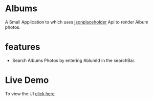 # Albums

A Small Application to which uses [jsonplaceholder](https://jsonplaceholder.typicode.com/guide/) Api to render Album photos.

# features

- Search Albums Photos by entering AblumId in the searchBar.
  
# Live Demo
To view the UI [click here](https://albums-photos.netlify.app/)
